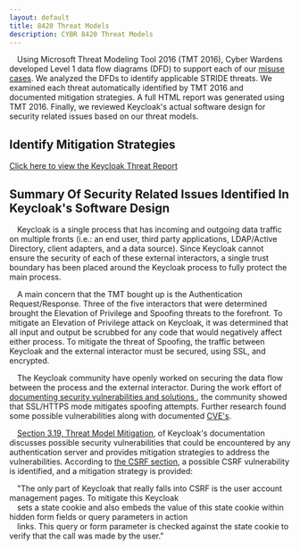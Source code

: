 ```yaml
---
layout: default
title: 8420 Threat Models
description: CYBR 8420 Threat Models
---
```

&emsp;Using Microsoft Threat Modeling Tool 2016 (TMT 2016), Cyber Wardens developed Level 1 data flow diagrams (DFD) to support each of our <a href="https://github.com/DanielLucier/CYBER8420-SemesterProject/tree/master/MisuseCases">misuse cases</a>. We analyzed the DFDs to identify applicable STRIDE threats. We examined each threat automatically identified by TMT 2016 and documented mitigation strategies. A full HTML report was generated using TMT 2016. Finally, we reviewed Keycloak's actual software design for security related issues based on our threat models.

Identify Mitigation Strategies
------------------------------

<a href = "https://daniellucier.github.io/CYBER8420-SemesterProject/ThreatModels/TMT2016Docs/Keycloak-Threat-Model.htm">Click here to view the Keycloak Threat Report</a>

Summary Of Security Related Issues Identified In Keycloak's Software Design
----------------------------------------------------------------------------

&emsp;Keycloak is a single process that has incoming and outgoing data traffic on multiple fronts (i.e.: an end user, third party applications, LDAP/Active Directory, client adapters, and a data source). Since Keycloak cannot ensure the security of each of these external interactors, a single trust boundary has been placed around the Keycloak process to fully protect the main process.

&emsp;A main concern that the TMT bought up is the Authentication Request/Response. Three of the five interactors that were determined brought the Elevation of Privilege and Spoofing threats to the forefront. To mitigate an Elevation of Privilege attack on Keycloak, it was determined that all input and output be scrubbed for any code that would negatively affect either process. To mitigate the threat of Spoofing, the traffic between Keycloak and the external interactor must be secured, using SSL, and encrypted.

&emsp;The Keycloak community have openly worked on securing the data flow between the process and the external interactor. During the work effort of <a href = "https://issues.jboss.org/browse/KEYCLOAK-687?_sscc=t"> documenting security vulnerabilities and solutions </a>, the community showed that SSL/HTTPS mode mitigates spoofing attempts. Further research found some possible vulnerabilities along with documented <a href = "https://www.cvedetails.com/vulnerability-list/vendor_id-16498/Keycloak.html">CVE's</a>. 

&emsp;<a href="http://www.keycloak.org/docs/3.3/server_admin/topics/threat.html">Section 3.19, Threat Model Mitigation,</a> of Keycloak's documentation discusses possible security vulnerabilities that could be encountered by any authentication server and provides mitigation strategies to address the vulnerabilities. According to <a href = "http://www.keycloak.org/docs/3.3/server_admin/topics/threat/csrf.html">the CSRF section</a>, a possible CSRF vulnerability is identified, and a mitigation strategy is provided:

&emsp;"The only part of Keycloak that really falls into CSRF is the user account management pages. To mitigate this Keycloak
<br />&emsp;sets a state cookie and also embeds the value of this state cookie within hidden form fields or query parameters in action
<br />&emsp;links. This query or form parameter is checked against the state cookie to verify that the call was made by the user."






